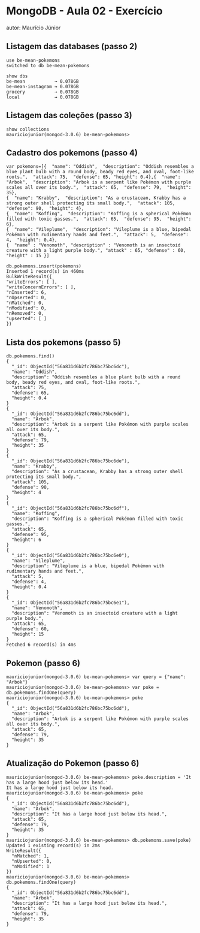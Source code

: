 
# MongoDB - Aula 02 - Exercício
autor: Maurício Júnior

## Listagem das databases (passo 2)
    use be-mean-pokemons
    switched to db be-mean-pokemons
        
    show dbs
    be-mean           → 0.078GB
    be-mean-instagram → 0.078GB
    grocery           → 0.078GB
    local             → 0.078GB



## Listagem das coleções (passo 3)
    show collections
    mauriciojunior(mongod-3.0.6) be-mean-pokemons> 



## Cadastro dos pokemons (passo 4)

    var pokemons=[{  "name": "Oddish",  "description": "Oddish resembles a blue plant bulb with a round body, beady red eyes, and oval, foot-like roots.",  "attack": 75,  "defense": 65, "height": 0.4},{  "name": "Arbok",  "description": "Arbok is a serpent like Pokémon with purple scales all over its body.",  "attack": 65,  "defense": 79,  "height": 35},
    {  "name": "Krabby",  "description": "As a crustacean, Krabby has a strong outer shell protecting its small body.",  "attack": 105,  "defense": 90,  "height": 4},
    {  "name": "Koffing",  "description": "Koffing is a spherical Pokémon filled with toxic gasses.",  "attack": 65,  "defense": 95,  "height": 6},
    {  "name": "Vileplume",  "description": "Vileplume is a blue, bipedal Pokémon with rudimentary hands and feet.",  "attack": 5,  "defense": 4,  "height": 0.4},
    {  "name" : "Venomoth", "description" : "Venomoth is an insectoid creature with a light purple body.", "attack" : 65, "defense" : 60, "height" : 15 }]

    db.pokemons.insert(pokemons)
    Inserted 1 record(s) in 460ms
    BulkWriteResult({
    "writeErrors": [ ],
    "writeConcernErrors": [ ],
    "nInserted": 6,
    "nUpserted": 0,
    "nMatched": 0,
    "nModified": 0,
    "nRemoved": 0,
    "upserted": [ ]
    })
    


## Lista dos pokemons (passo 5)
    db.pokemons.find()
    {
      "_id": ObjectId("56a831d6b2fc786bc75bc6dc"),
      "name": "Oddish",
      "description": "Oddish resembles a blue plant bulb with a round body, beady red eyes, and oval, foot-like roots.",
      "attack": 75,
      "defense": 65,
      "height": 0.4
    }
    {
      "_id": ObjectId("56a831d6b2fc786bc75bc6dd"),
      "name": "Arbok",
      "description": "Arbok is a serpent like Pokémon with purple scales all over its body.",
      "attack": 65,
      "defense": 79,
      "height": 35
    }
    {
      "_id": ObjectId("56a831d6b2fc786bc75bc6de"),
      "name": "Krabby",
      "description": "As a crustacean, Krabby has a strong outer shell protecting its small body.",
      "attack": 105,
      "defense": 90,
      "height": 4
    }
    {
      "_id": ObjectId("56a831d6b2fc786bc75bc6df"),
      "name": "Koffing",
      "description": "Koffing is a spherical Pokémon filled with toxic gasses.",
      "attack": 65,
      "defense": 95,
      "height": 6
    }
    {
      "_id": ObjectId("56a831d6b2fc786bc75bc6e0"),
      "name": "Vileplume",
      "description": "Vileplume is a blue, bipedal Pokémon with rudimentary hands and feet.",
      "attack": 5,
      "defense": 4,
      "height": 0.4
    }
    {
      "_id": ObjectId("56a831d6b2fc786bc75bc6e1"),
      "name": "Venomoth",
      "description": "Venomoth is an insectoid creature with a light purple body.",
      "attack": 65,
      "defense": 60,
      "height": 15
    }
    Fetched 6 record(s) in 4ms

## Pokemon (passo 6)
    mauriciojunior(mongod-3.0.6) be-mean-pokemons> var query = {"name": "Arbok"}
    mauriciojunior(mongod-3.0.6) be-mean-pokemons> var poke = db.pokemons.findOne(query)
    mauriciojunior(mongod-3.0.6) be-mean-pokemons> poke
    {
      "_id": ObjectId("56a831d6b2fc786bc75bc6dd"),
      "name": "Arbok",
      "description": "Arbok is a serpent like Pokémon with purple scales all over its body.",
      "attack": 65,
      "defense": 79,
      "height": 35
    }


## Atualização do Pokemon (passo 6)
    mauriciojunior(mongod-3.0.6) be-mean-pokemons> poke.description = 'It has a large hood just below its head.'
    It has a large hood just below its head.
    mauriciojunior(mongod-3.0.6) be-mean-pokemons> poke
    {
      "_id": ObjectId("56a831d6b2fc786bc75bc6dd"),
      "name": "Arbok",
      "description": "It has a large hood just below its head.",
      "attack": 65,
      "defense": 79,
      "height": 35
    }
    mauriciojunior(mongod-3.0.6) be-mean-pokemons> db.pokemons.save(poke)
    Updated 1 existing record(s) in 2ms
    WriteResult({
      "nMatched": 1,
      "nUpserted": 0,
      "nModified": 1
    })
    mauriciojunior(mongod-3.0.6) be-mean-pokemons> db.pokemons.findOne(query)
    {
      "_id": ObjectId("56a831d6b2fc786bc75bc6dd"),
      "name": "Arbok",
      "description": "It has a large hood just below its head.",
      "attack": 65,
      "defense": 79,
      "height": 35
    }



